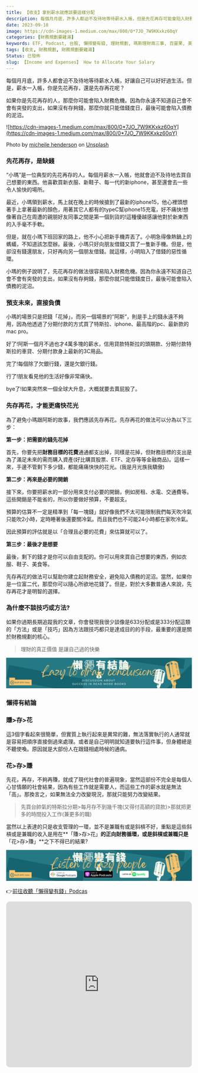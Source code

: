 ```yaml
---
title: 【收支】拿到薪水就應該要這樣分配
description: 每個月月底，許多人都迫不及待地等待薪水入帳，但是先花再存可能會陷入財務危機，而預支未來則直接負債。建議先存再花，把財務目標的花費先支出，然後支付必要的開銷，最後才是自由支配的部分。這樣可以避免陷入債務的泥沼，建立財務安全。最重要的是讓自己過得快樂，而不是只談技巧或方法。財務規劃的核心是「賺>存>花」，而不是「花>存>賺」。
date: 2023-09-18
image: https://cdn-images-1.medium.com/max/800/0*7JO_7W9KKxkz60qY
categories: [財務規劃要雞湯]
keywords: ETF, Podcast, 台股, 懶得變有錢, 理財規劃, 瑪斯理財兩三事, 百靈果, 美股, 職涯心得, 股癌, 記帳, 讀書心得, 財務規劃
tags: [收支, 財務規劃, 財務規劃要雞湯]
Status: 已發佈
slug: 【Income and Expenses】 How to Allocate Your Salary
---
```


每個月月底，許多人都會迫不及待地等待薪水入帳，好讓自己可以好好過生活。但是，薪水一入帳，你是先花再存，還是先存再花呢？

如果你是先花再存的人，那麼你可能會陷入財務危機。因為你永遠不知道自己會不會有突發的支出，如果沒有存夠錢，那麼你就只能借錢度日，最後可能會陷入債務的泥沼。

![https://cdn-images-1.medium.com/max/800/0*7JO_7W9KKxkz60qY](https://cdn-images-1.medium.com/max/800/0*7JO_7W9KKxkz60qY)

Photo by [micheile henderson](https://unsplash.com/@micheile?utm_source=medium&utm_medium=referral) on [Unsplash](https://unsplash.com/?utm_source=medium&utm_medium=referral)

### 先花再存，是缺錢

“小瑪”是一位典型的先花再存的人。每個月薪水一入帳，他就會迫不及待地去買自己想要的東西。他喜歡買新衣服、新鞋子、每一代的新iphone，甚至還會去一些令人愉快的場所。

最近，小瑪領到薪水，馬上就在晚上的時候搶到了最新的iphone15，他心裡頭想著手上拿著最新的顏色，用著其它人都有的typeC幫iphone15充電，好不痛快!想像著自己在周遭的親朋好友同事之間是第一個到貨的!這種優越感讓他對於新東西的入手毫不手軟。

但是，就在小瑪下班回家的路上，他不小心把新手機弄丟了。小明急得像熱鍋上的螞蟻，不知道該怎麼辦。最後，小瑪只好向朋友借錢又買了一隻新手機。但是，他卻沒有錢還朋友，只好再向另一個朋友借錢。就這樣，小明陷入了借錢的惡性循環。

小瑪的例子說明了，先花再存的做法很容易陷入財務危機。因為你永遠不知道自己會不會有突發的支出，如果沒有存夠錢，那麼你就只能借錢度日，最後可能會陷入債務的泥沼。

### 預支未來，直接負債

小瑪的場景只是把錢「花掉」，而另一個場景的”阿斯”，則是手上的錢永遠不夠用，因為他透過了分期付款的方式買了特斯拉、iphone、最高階的pc、最新款的mac pro。

好了!阿斯一個月不過也才4萬多塊的薪水，信用貸款特斯拉的頭期款、分期付款特斯拉的車貸、分期付款身上最新的3C用品。

完了!每個除了欠銀行錢，還是欠銀行錢。

行了!朋友看見他的生活好像非常痛快。

bye了!如果突然來一個全球大升息，大概就要去賣屁股了。

### 先存再花，才能更痛快花光

為了避免小瑪跟阿斯的故事，我們應該先存再花。先存再花的做法可以分為以下三步：

**第一步：把需要的錢先花掉**

首先，你要先把**財務目標的花費**通通都支出掉，同樣是花掉，但財務目標的支出是為了滿足未來的需而購入資產(好比購買股票、ETF、定存等等金融商品)。這樣一來，手邊不管剩下多少錢，都能痛痛快快的花光。(我是月光族我驕傲)

**第二步：再來是必要的開銷**

接下來，你要把薪水的一部分用來支付必要的開銷，例如房租、水電、交通費等。這些開銷是不能省的，所以你要做好預算，不要超支。

預算的估算不一定是精準到「每一塊錢」就好像我們不太可能限制我們每天吹冷氣只能吹2小時，定時睡著後還要關冷氣。而且我們也不可能24小時都在家吹冷氣。

因此預算的評估就是以「合理且必要的花費」來估算就可以了。

**第三步：最後才是想要**

最後，剩下的錢才是你可以自由支配的。你可以用來買自己想要的東西，例如衣服、鞋子、美食等。

先存再花的做法可以幫助你建立起財務安全，避免陷入債務的泥沼。當然，如果你是一位富二代，那麼你可以隨心所欲地花錢了。但是，對於大多數普通人來說，先存再花才是明智的選擇。

### 為什麼不談技巧或方法?

如果你過期長期追蹤我的文章，你會發現我很少談像是633分配或是333分配這類的「方法」或是「技巧」因為方法跟技巧都只是達成目的的手段，最重要的還是關於財務規劃的核心。

> 理財的真正價值 是讓自己過的快樂
> 

![Lazytodrawconclusions.svg](Lazytodrawconclusions.svg)

### 懶得有結論

### 賺>存>花

這3個字看起來很簡單，但實質上執行起來是異常的難，無法落實執行的人通常就是容易把順序直接倒過來處理。或者是自己明明就知道要執行這件事，但身體總是不聽使喚。原因就是大部份人在跟錢相處時候的通病。

### 花>存>賺

先花，再存，不夠再賺，就成了現代社會的普遍現象，當然這部份不完全是每個人心甘情願的社會結果，因為有些工作就是需要人，而這些工作的薪水就是無法「高」。那換言之，如果無法全力改變現況，那就只能努力改變結果。

> 先買台帥氣的特斯拉分期>每月存不到幾千塊(又得付高額的貸款)>那就把更多的時間投入工作(兼更多的職)
> 

當然以上表達的只是收支管理的一環，並不是兼職有或是斜槓不好，重點是這些斜槓或是兼職的收入是用在**「賺>存>花」**的正向財務循環，或是斜槓或兼職只是**「花>存>賺」**之下不得已的結果?

> 
> 

![Lisenttolazypeople.svg](Lisenttolazypeople.svg)

👉[前往收聽「懶得變有錢」Podcas](https://solink.soundon.fm/lazytoberich)

<iframe id="embedPlayer" src="https://embed.podcasts.apple.com/us/podcast/%E6%87%B6%E5%BE%97%E8%AE%8A%E6%9C%89%E9%8C%A2/id1707756115?itsct=podcast_box_player&amp;itscg=30200&amp;ls=1&amp;theme=auto" height="450px" frameborder="0" sandbox="allow-forms allow-popups allow-same-origin allow-scripts allow-top-navigation-by-user-activation" allow="autoplay *; encrypted-media *; clipboard-write" style="width: 100%; max-width: 660px; overflow: hidden; border-radius: 10px; transform: translateZ(0px); animation: 2s ease 0s 6 normal none running loading-indicator; background-color: rgb(228, 228, 228);"></iframe>

